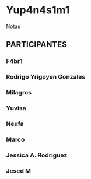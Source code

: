 # Yup4n4s1m1

[Notas](notas/README.md)

## PARTICIPANTES


### F4br1

### Rodrigo Yrigoyen Gonzales


### Milagros

### Yuvisa
### Neufa

### Marco

### Jessica A. Rodriguez

### Jesed M
